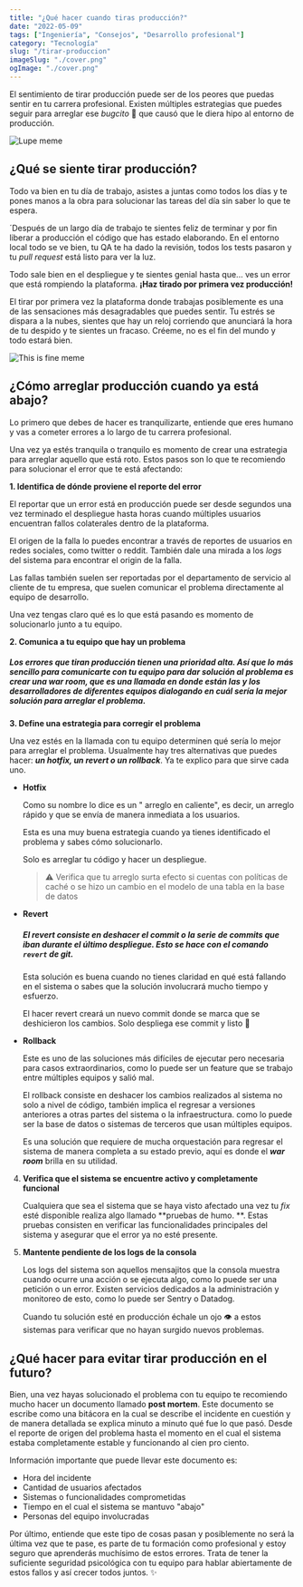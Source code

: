 ```yaml
---
title: "¿Qué hacer cuando tiras producción?"
date: "2022-05-09"
tags: ["Ingeniería", "Consejos", "Desarrollo profesional"]
category: "Tecnología"
slug: "/tirar-produccion"
imageSlug: "./cover.png"
ogImage: "./cover.png"
---
```


El sentimiento de tirar producción puede ser de los peores que puedas sentir en tu carrera profesional. Existen múltiples estrategias que puedes seguir para arreglar ese *bugcito* 🐛 que causó que le diera hipo al entorno de producción.

![Lupe meme](https://imagenes.milenio.com/9MVFhKwsaadwaBOawvPxNg88BC0=/936x566/https://www.milenio.com/uploads/media/2021/03/23/ay-lupe-nacio-meme-viral.jpg)

## ¿Qué se siente tirar producción?
Todo va bien en tu día de trabajo, asistes a juntas como todos los días y te pones manos a la obra para solucionar las tareas del día sin saber lo que te espera.

´Después de un largo día de trabajo te sientes feliz de terminar y por fin liberar a producción el código que has estado elaborando. En el entorno local todo se ve bien, tu QA te ha dado la revisión, todos los tests pasaron y tu *pull request* está listo para ver la luz. 

Todo sale bien en el despliegue y te sientes genial hasta que... ves un error que está rompiendo la plataforma. **¡Haz tirado por primera vez producción!**

El tirar por primera vez la plataforma donde trabajas posiblemente es una de las sensaciones más desagradables que puedes sentir. Tu estrés se dispara a la nubes, sientes que hay un reloj corriendo que anunciará la hora de tu despido y te sientes un fracaso. Créeme, no es el fin del mundo y todo estará bien.

![This is fine meme](https://media.tenor.co/images/0d1329f5ff7d31712e3d12ce160df6ec/raw)

## ¿Cómo arreglar producción cuando ya está abajo?

Lo primero que debes de hacer es tranquilizarte, entiende que eres humano y vas a cometer errores a lo largo de tu carrera profesional. 

Una vez ya estés tranquila o tranquilo es momento de crear una estrategia para arreglar aquello que está roto. Estos pasos son lo que te recomiendo para solucionar el error que te está afectando:

**1. Identifica de dónde proviene el reporte del error**

El reportar que un error está en producción puede ser desde segundos una vez terminado el despliegue hasta horas cuando múltiples usuarios encuentran fallos colaterales dentro de la plataforma. 

El origen de la falla lo puedes encontrar a través de reportes de usuarios en redes sociales, como twitter o reddit. También dale una mirada a los *logs* del sistema para encontrar el origin de la falla. 

Las fallas también suelen ser reportadas por el departamento de servicio al cliente de tu empresa,  que suelen comunicar el problema directamente al equipo de desarrollo.

Una vez tengas claro qué es lo que está pasando es momento de solucionarlo junto a tu equipo.

**2. Comunica a tu equipo que hay un problema**

##### Los errores que tiran producción tienen una prioridad alta. Así que lo más sencillo para comunicarte con tu equipo para dar solución al problema es crear una ***war room***, que es una llamada en donde están las y los desarrolladores de diferentes equipos dialogando en cuál sería la mejor solución para arreglar el problema.

**3. Define una estrategia para corregir el problema**

Una vez estés en la llamada con tu equipo determinen qué sería lo mejor para arreglar el problema. Usualmente hay tres alternativas que puedes hacer: ***un hotfix, un revert o un rollback***. Ya te explico para que sirve cada uno. 

- **Hotfix**

  Como su nombre lo dice es un " arreglo en caliente", es decir, un arreglo rápido y que se envía de manera inmediata a los usuarios. 

  Esta es una muy buena estrategia cuando ya tienes identificado el problema y sabes cómo solucionarlo. 

  Solo es arreglar tu código y hacer un despliegue. 

  > ⚠️ Verifica que tu arreglo surta efecto si cuentas con políticas de caché o se hizo un cambio en el modelo de una tabla en la base de datos

- **Revert**

  ##### El revert consiste en deshacer el commit o la serie de commits que iban durante el último despliegue. Esto se hace con el comando `revert` de git.

  Esta solución es buena cuando no tienes claridad en qué está fallando en el sistema o sabes que la solución involucrará mucho tiempo y esfuerzo.

  El hacer revert creará un nuevo commit donde se marca que se deshicieron los cambios. Solo despliega ese commit y listo 🚀

- **Rollback**

  Este es uno de las soluciones más difíciles de ejecutar pero necesaria para casos extraordinarios, como lo puede ser un feature que se trabajo entre múltiples equipos y salió mal.

  El rollback consiste en deshacer los cambios realizados al sistema no solo a nivel de código, también implica el regresar a versiones anteriores a otras partes del sistema o la infraestructura. como lo puede ser la base de datos o sistemas de terceros que usan múltiples equipos. 

  Es una solución que requiere de mucha orquestación para regresar el sistema de manera completa a su estado previo, aquí es donde el ***war room*** brilla en su utilidad.

4. **Verifica que el sistema se encuentre activo y completamente funcional**

   Cualquiera que sea el sistema que se haya visto afectado una vez tu *fix* esté disponible realiza algo llamado **pruebas de humo. **. Estas pruebas consisten en verificar las funcionalidades principales del sistema y asegurar que el error ya no esté presente.

5. **Mantente pendiente de los logs de la consola**

   Los logs del sistema son aquellos mensajitos que la consola muestra cuando ocurre una acción o se ejecuta algo, como lo puede ser una petición o un error. Existen servicios dedicados a la administración y monitoreo de esto, como lo puede ser Sentry o Datadog. 

   Cuando tu solución esté en producción échale un ojo 👁 a estos sistemas para verificar que no hayan surgido nuevos problemas.

## ¿Qué hacer para evitar tirar producción en el futuro?

Bien, una vez hayas solucionado el problema con tu equipo te recomiendo mucho hacer un documento llamado **post mortem**. Este documento se escribe como una bitácora en la cual se describe el incidente en cuestión y de manera detallada se explica minuto a minuto qué fue lo que pasó. Desde el reporte de origen del problema hasta el momento en el cual el sistema estaba completamente estable y funcionando al cien pro ciento. 

Información importante que puede llevar este documento es:

- Hora del incidente
- Cantidad de usuarios afectados
- Sistemas o funcionalidades comprometidas
- Tiempo en el cual el sistema se mantuvo "abajo"
- Personas del equipo involucradas

Por último, entiende que este tipo de cosas pasan y posiblemente no será la última vez que te pase, es parte de tu formación como profesional y estoy seguro que aprenderás muchísimo de estos errores. Trata de tener la suficiente seguridad psicológica con tu equipo para hablar abiertamente de estos fallos y así crecer todos juntos. ✨